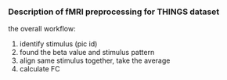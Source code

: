 
### Description of fMRI preprocessing for THINGS dataset

the overall workflow:
1. identify stimulus (pic id)
2. found the beta value and stimulus pattern
3. align same stimulus together, take the average
4. calculate FC

